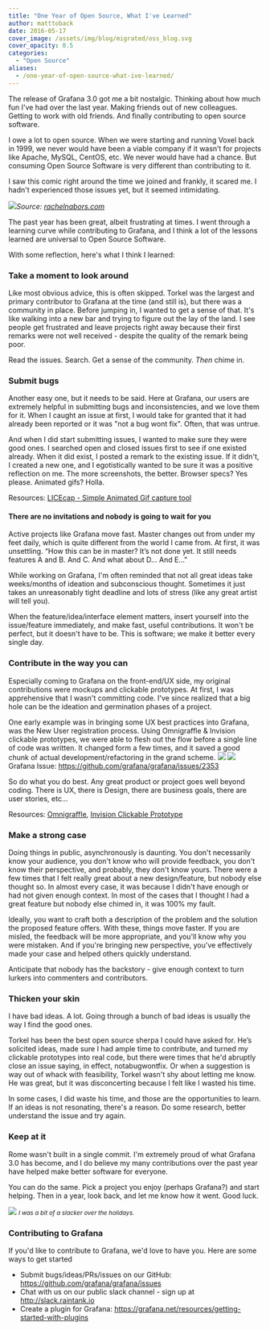 ```yaml
---
title: "One Year of Open Source, What I've Learned"
author: matttoback
date: 2016-05-17
cover_image: /assets/img/blog/migrated/oss_blog.svg
cover_opacity: 0.5
categories:
  - "Open Source"
aliases:
  - /one-year-of-open-source-what-ive-learned/
---
```


The release of Grafana 3.0 got me a bit nostalgic. Thinking about how much fun I've had over the last year. Making friends out of new colleagues. Getting to work with old friends. And finally contributing to open source software.

I owe a lot to open source. When we were starting and running Voxel back in 1999, we never would have been a viable company if it wasn’t for projects like Apache, MySQL, CentOS, etc. We never would have had a chance. But consuming Open Source Software is very different than contributing to it.

I saw this comic right around the time we joined and frankly, it scared me. I hadn't experienced those issues yet, but it seemed intimidating.

![](/assets/img/blog/migrated/687474703a2f2f6d656469612e72616368656c6e61626f72732e636f6d2f77702d636f6e74656e742f75706c6f6164732f323031322f30342f6769746875625f776562312e706e67.png)*Source: [rachelnabors.com](http://rachelnabors.com)*

The past year has been great, albeit frustrating at times. I went through a learning curve while contributing to Grafana, and I think a lot of the lessons learned are universal to Open Source Software.

With some reflection, here's what I think I learned:

### Take a moment to look around

Like most obvious advice, this is often skipped. Torkel was the largest and primary contributor to Grafana at the time (and still is), but there was a community in place. Before jumping in, I wanted to get a sense of that. It's like walking into a new bar and trying to figure out the lay of the land. I see people get frustrated and leave projects right away because their first remarks were not well received - despite the quality of the remark being poor.

Read the issues. Search. Get a sense of the community. *Then* chime in.

### Submit bugs

Another easy one, but it needs to be said. Here at Grafana, our users are extremely helpful in submitting bugs and inconsistencies, and we love them for it. When I caught an issue at first, I would take for granted that it had already been reported or it was "not a bug wont fix". Often, that was untrue.

And when I did start submitting issues, I wanted to make sure they were good ones. I searched open and closed issues first to see if one existed already. When it did exist, I posted a remark to the existing issue. If it didn't, I created a new one, and I egotistically wanted to be sure it was a positive reflection on me. The more screenshots, the better. Browser specs? Yes please. Animated gifs? Holla.

Resources: [LICEcap - Simple Animated Gif capture tool](http://www.cockos.com/licecap/)

#### There are no invitations and nobody is going to wait for you

Active projects like Grafana move fast. Master changes out from under my feet daily, which is quite different from the world I came from. At first, it was unsettling. “How this can be in master? It’s not done yet. It still needs features A and B. And C. And what about D... And E..."

While working on Grafana, I'm often reminded that not all great ideas take weeks/months of ideation and subconscious thought. Sometimes it just takes an unreasonably tight deadline and lots of stress (like any great artist will tell you).

When the feature/idea/interface element matters, insert yourself into the issue/feature immediately, and make fast, useful contributions. It won't be perfect, but it doesn't have to be. This is software; we make it better every single day.

### Contribute in the way you can

Especially coming to Grafana on the front-end/UX side, my original contributions were mockups and clickable prototypes. At first, I was apprehensive that I wasn't committing code. I've since realized that a big hole can be the ideation and germination phases of a project.

One early example was in bringing some UX best practices into Grafana, was the New User registration process. Using Omnigraffle & Invision clickable prototypes, we were able to flesh out the flow before a single line of code was written. It changed form a few times, and it saved a good chunk of actual development/refactoring in the grand scheme.
![](/assets/img/blog/migrated/0fe72a64-2b1d-11e5-9acd-781b059e8d77.png)
![](/assets/img/blog/migrated/Screenshot-2016-05-17-10-58-07.png)
Grafana Issue: https://github.com/grafana/grafana/issues/2353

So do what you do best. Any great product or project goes well beyond coding. There is UX, there is Design, there are business goals, there are user stories, etc...

Resources: [Omnigraffle](https://www.omnigroup.com/omnigraffle), [Invision Clickable Prototype](www.invisionapp.com)

### Make a strong case

Doing things in public, asynchronously is daunting. You don't necessarily know your audience, you don't know who will provide feedback, you don't know their perspective, and probably, they don't know yours. There were a few times that I felt really great about a new design/feature, but nobody else thought so. In almost every case, it was because I didn't have enough or had not given enough context. In most of the cases that I thought I had a great feature but nobody else chimed in, it was 100% my fault.

Ideally, you want to craft both a description of the problem and the solution the proposed feature offers. With these, things move faster. If you are misled, the feedback will be more appropriate, and you'll know why you were mistaken. And if you're bringing new perspective, you've effectively made your case and helped others quickly understand.

Anticipate that nobody has the backstory - give enough context to turn lurkers into commenters and contributors.

### Thicken your skin

I have bad ideas. A lot. Going through a bunch of bad ideas is usually the way I find the good ones.

Torkel has been the best open source sherpa I could have asked for. He’s solicited ideas, made sure I had ample time to contribute, and turned my clickable prototypes into real code, but there were times that he'd abruptly close an issue saying, in effect, notabugwontfix. Or when a suggestion is way out of whack with feasibility, Torkel wasn't shy about letting me know. He was great, but it was disconcerting because I felt like I wasted his time.

In some cases, I did waste his time, and those are the opportunities to learn. If an ideas is not resonating, there's a reason. Do some research, better understand the issue and try again.

### Keep at it

Rome wasn't built in a single commit. I'm extremely proud of what Grafana 3.0 has become, and I do believe my many contributions over the past year have helped make better software for everyone.

You can do the same. Pick a project you enjoy (perhaps Grafana?) and start helping. Then in a year, look back, and let me know how it went. Good luck.

![](/assets/img/blog/migrated/Screenshot-2016-05-17-14-51-57.png)
<em style="font-size: 85%;">I was a bit of a slacker over the holidays.</em>


### Contributing to Grafana

If you'd like to contribute to Grafana, we'd love to have you. Here are some ways to get started

* Submit bugs/ideas/PRs/issues on our GitHub: https://github.com/grafana/grafana/issues
* Chat with us on our public slack channel - sign up at http://slack.raintank.io
* Create a plugin for Grafana: https://grafana.net/resources/getting-started-with-plugins
